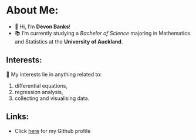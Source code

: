 # About Me:
- 👋 Hi, I’m **Devon Banks**!
- 📚 I’m currently studying a *Bachelor of Science* majoring in Mathematics and Statistics at the **University of Auckland**.

## Interests:
📖 My interests lie in anything related to:

1. differential equations,
2. regression analysis,
3. collecting and visualising data.

## Links:

- Click [here](https://github.com/devonwbanks) for my Github profile
